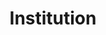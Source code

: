 ---
title: Institution
description: We publish open data
permalink: /institution/search
layout: institution-search
---